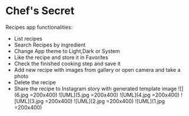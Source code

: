 # Chef's Secret
Recipes app functionalities:</br>
  - List recipes
  - Search Recipes by ingredient
  - Change App theme to Light,Dark or System
  - Like the recipe and store it in Favorites
  - Check the finished cooking step and save it
  - Add new recipe with images from gallery or open camera and take a photo
  - Delete the recipe
  - Share the recipe to Instagram story with generated template image
![](6.jpg =200x400)
![UML](5.jpg =200x400)
![UML](4.jpg =200x400)
![UML](3.jpg =200x400)
![UML](2.jpg =200x400)
![UML](1.jpg =200x400)

